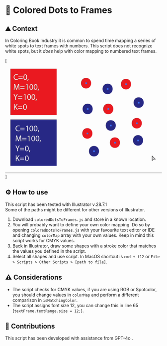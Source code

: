 # 🎨 Colored Dots to Frames  
## ⛰️ Context  
In Coloring Book Industry it is common to spend time mapping a series of white spots to text frames with numbers. This script does not recognize white spots, but it _does_ help with color mapping to numbered text frames.  

[![Example GIF](./docs/coloredDotsToFrames.gif)]

## ⚙️ How to use
This script has been tested with Illustrator v.28.7.1  
Some of the paths might be different for other versions of Illustrator.

1. Download `coloredDotsToFrames.js` and store in a known location.  
2. You will probably want to define your own color mapping. Do so by opening `coloredDotsToFrames.js` with your favourite text editor or IDE and changing `colorMap` array with your own values. Keep in mind this script works for CMYK values.  
3. Back in Illustrator, draw some shapes with a stroke color that matches the values you defined in the script.    
4. Select all shapes and use script. In MacOS shortcut is `cmd + f12` or `File > Scripts > Other Scripts > [path to file]`.  

## ⚠️ Considerations  
- The script checks for CMYK values, if you are using RGB or Spotcolor, you should change values in `colorMap` and perform a different comparison in `isMatchingColor`.  
- The script assigns font size 12, you can change this in line 65 (`textFrame.textRange.size = 12;`).  

## 👾 Contributions  
This script has been developed with assistance from GPT-4o .  